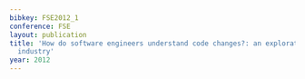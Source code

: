 ```yaml
---
bibkey: FSE2012_1
conference: FSE
layout: publication
title: 'How do software engineers understand code changes?: an exploratory study in
  industry'
year: 2012
---
```

